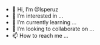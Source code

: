 - 👋 Hi, I’m @Isperuz
- 👀 I’m interested in ...
- 🌱 I’m currently learning ...
- 💞️ I’m looking to collaborate on ...
- 📫 How to reach me ...

<!---
Isperuz/Isperuz is a ✨ special ✨ repository because its `README.md` (this file) appears on your GitHub profile.
You can click the Preview link to take a look at your changes.
--->
